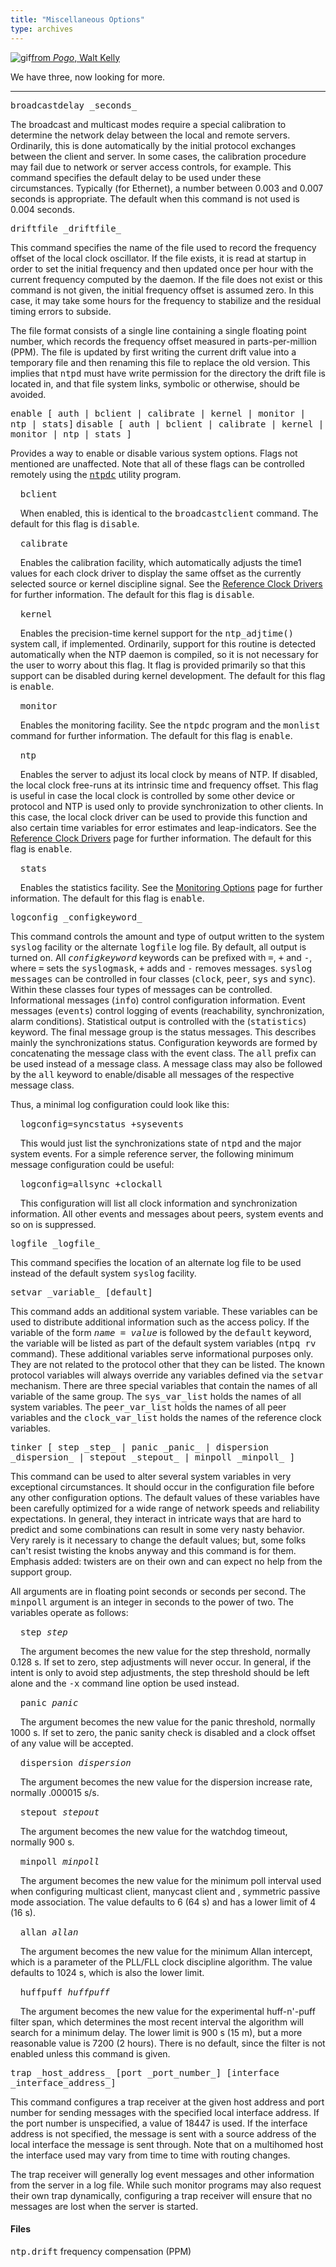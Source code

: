```yaml
---
title: "Miscellaneous Options"
type: archives
---
```


![gif](/archives/pic/boom3.gif)[from _Pogo_, Walt Kelly](http://www.eecis.udel.edu/~mills/pictures.html)

We have three, now looking for more.

* * *

<dt><tt>broadcastdelay _seconds_</tt></dt>

The broadcast and multicast modes require a special calibration to determine the network delay between the local and remote servers. Ordinarily, this is done automatically by the initial protocol exchanges between the client and server. In some cases, the calibration procedure may fail due to network or server access controls, for example. This command specifies the default delay to be used under these circumstances. Typically (for Ethernet), a number between 0.003 and 0.007 seconds is appropriate. The default when this command is not used is 0.004 seconds.

<dt><tt>driftfile _driftfile_</tt></dt>

This command specifies the name of the file used to record the frequency offset of the local clock oscillator. If the file exists, it is read at startup in order to set the initial frequency and then updated once per hour with the current frequency computed by the daemon. If the file does not exist or this command is not given, the initial frequency offset is assumed zero. In this case, it may take some hours for the frequency to stabilize and the residual timing errors to subside. 

The file format consists of a single line containing a single floating point number, which records the frequency offset measured in parts-per-million (PPM). The file is updated by first writing the current drift value into a temporary file and then renaming this file to replace the old version. This implies that <tt>ntpd</tt> must have write permission for the directory the drift file is located in, and that file system links, symbolic or otherwise, should be avoided.

<dt><tt>enable [ auth | bclient | calibrate | kernel | monitor | ntp | stats]</tt>  
<tt>disable [ auth | bclient | calibrate | kernel | monitor | ntp | stats ]</tt></dt>

Provides a way to enable or disable various system options. Flags not mentioned are unaffected. Note that all of these flags can be controlled remotely using the [<tt>ntpdc</tt>](/archives/4.1.2/ntpdc) utility program.

&nbsp;&nbsp;&nbsp;&nbsp;<tt>bclient</tt>

&nbsp;&nbsp;&nbsp;&nbsp;When enabled, this is identical to the <tt>broadcastclient</tt> command. The default for this flag is <tt>disable</tt>.

&nbsp;&nbsp;&nbsp;&nbsp;<tt>calibrate</tt>

&nbsp;&nbsp;&nbsp;&nbsp;Enables the calibration facility, which automatically adjusts the time1 values for each clock driver to display the same offset as the currently selected source or kernel discipline signal. See the [Reference Clock Drivers](/archives/4.1.2/refclock) for further information. The default for this flag is <tt>disable</tt>.

&nbsp;&nbsp;&nbsp;&nbsp;<tt>kernel</tt>

&nbsp;&nbsp;&nbsp;&nbsp;Enables the precision-time kernel support for the <tt>ntp_adjtime()</tt> system call, if implemented. Ordinarily, support for this routine is detected automatically when the NTP daemon is compiled, so it is not necessary for the user to worry about this flag. It flag is provided primarily so that this support can be disabled during kernel development. The default for this flag is <tt>enable</tt>.

&nbsp;&nbsp;&nbsp;&nbsp;<tt>monitor</tt>

&nbsp;&nbsp;&nbsp;&nbsp;Enables the monitoring facility. See the <tt>ntpdc</tt> program and the <tt>monlist</tt> command for further information. The default for this flag is <tt>enable</tt>.

&nbsp;&nbsp;&nbsp;&nbsp;<tt>ntp</tt>

&nbsp;&nbsp;&nbsp;&nbsp;Enables the server to adjust its local clock by means of NTP. If disabled, the local clock free-runs at its intrinsic time and frequency offset. This flag is useful in case the local clock is controlled by some other device or protocol and NTP is used only to provide synchronization to other clients. In this case, the local clock driver can be used to provide this function and also certain time variables for error estimates and leap-indicators. See the [Reference Clock Drivers](/archives/4.1.2/refclock) page for further information. The default for this flag is <tt>enable</tt>.

&nbsp;&nbsp;&nbsp;&nbsp;<tt>stats</tt>

&nbsp;&nbsp;&nbsp;&nbsp;Enables the statistics facility. See the [Monitoring Options](/archives/4.1.2/monopt) page for further information. The default for this flag is <tt>enable</tt>.

<dt><tt>logconfig _configkeyword_</tt></dt>

This command controls the amount and type of output written to the system <tt>syslog</tt> facility or the alternate <tt>logfile</tt> log file. By default, all output is turned on. All _<tt>configkeyword</tt>_ keywords can be prefixed with <tt>=</tt>, <tt>+</tt> and <tt>-</tt>, where <tt>=</tt> sets the <tt>syslogmask</tt>, <tt>+</tt> adds and <tt>-</tt> removes messages. <tt>syslog messages</tt> can be controlled in four classes (<tt>clock</tt>, <tt>peer</tt>, <tt>sys</tt> and <tt>sync</tt>). Within these classes four types of messages can be controlled. 
Informational messages (<tt>info</tt>) control configuration information. Event messages (<tt>events</tt>) control logging of events (reachability, synchronization, alarm conditions). Statistical output is controlled with the (<tt>statistics</tt>) keyword. The final message group is the status messages. This describes mainly the synchronizations status. Configuration keywords are formed by concatenating the message class with the event class. The <tt>all</tt> prefix can be used instead of a message class. A message class may also be followed by the <tt>all</tt> keyword to enable/disable all messages of the respective message class. 

Thus, a minimal log configuration could look like this:

&nbsp;&nbsp;&nbsp;&nbsp;<tt>logconfig=syncstatus +sysevents</tt>

&nbsp;&nbsp;&nbsp;&nbsp;This would just list the synchronizations state of <tt>ntpd</tt> and the major system events. For a simple reference server, the following minimum message configuration could be useful:

&nbsp;&nbsp;&nbsp;&nbsp;<tt>logconfig=allsync +clockall</tt>

&nbsp;&nbsp;&nbsp;&nbsp;This configuration will list all clock information and synchronization information. All other events and messages about peers, system events and so on is suppressed.

<dt><tt>logfile _logfile_</tt></dt>

This command specifies the location of an alternate log file to be used instead of the default system <tt>syslog</tt> facility. 

<dt><tt>setvar _variable_ [default]</tt></dt>

This command adds an additional system variable. These variables can be used to distribute additional information such as the access policy. If the variable of the form <tt>_name_ = _value_</tt> is followed by the <tt>default</tt> keyword, the variable will be listed as part of the default system variables (<tt>ntpq rv</tt> command). These additional variables serve informational purposes only. They are not related to the protocol other that they can be listed. The known protocol variables will always override any variables defined via the <tt>setvar</tt> mechanism. There are three special variables that contain the names of all variable of the same group. The <tt>sys_var_list</tt> holds the names of all system variables. The <tt>peer_var_list</tt> holds the names of all peer variables and the <tt>clock_var_list</tt> holds the names of the reference clock variables.

<dt><tt>tinker [ step _step_ | panic _panic_ | dispersion _dispersion_ | stepout _stepout_ | minpoll _minpoll_ ]</tt></dt>

This command can be used to alter several system variables in very exceptional circumstances. It should occur in the configuration file before any other configuration options. The default values of these variables have been carefully optimized for a wide range of network speeds and reliability expectations. In general, they interact in intricate ways that are hard to predict and some combinations can result in some very nasty behavior. Very rarely is it necessary to change the default values; but, some folks can't resist twisting the knobs anyway and this command is for them. Emphasis added: twisters are on their own and can expect no help from the support group. 

All arguments are in floating point seconds or seconds per second. The <tt>minpoll</tt> argument is an integer in seconds to the power of two. The variables operate as follows:

&nbsp;&nbsp;&nbsp;&nbsp;<tt>step _step_</tt>

&nbsp;&nbsp;&nbsp;&nbsp;The argument becomes the new value for the step threshold, normally 0.128 s. If set to zero, step adjustments will never occur. In general, if the intent is only to avoid step adjustments, the step threshold should be left alone and the <tt>-x</tt> command line option be used instead.

&nbsp;&nbsp;&nbsp;&nbsp;<tt>panic _panic_</tt>

&nbsp;&nbsp;&nbsp;&nbsp;The argument becomes the new value for the panic threshold, normally 1000 s. If set to zero, the panic sanity check is disabled and a clock offset of any value will be accepted.

&nbsp;&nbsp;&nbsp;&nbsp;<tt>dispersion _dispersion_</tt>

&nbsp;&nbsp;&nbsp;&nbsp;The argument becomes the new value for the dispersion increase rate, normally .000015 s/s.

&nbsp;&nbsp;&nbsp;&nbsp;<tt>stepout _stepout_</tt>

&nbsp;&nbsp;&nbsp;&nbsp;The argument becomes the new value for the watchdog timeout, normally 900 s.

&nbsp;&nbsp;&nbsp;&nbsp;<tt>minpoll _minpoll_</tt>

&nbsp;&nbsp;&nbsp;&nbsp;The argument becomes the new value for the minimum poll interval used when configuring multicast client, manycast client and , symmetric passive mode association. The value defaults to 6 (64 s) and has a lower limit of 4 (16 s).

&nbsp;&nbsp;&nbsp;&nbsp;<tt>allan _allan_</tt>

&nbsp;&nbsp;&nbsp;&nbsp;The argument becomes the new value for the minimum Allan intercept, which is a parameter of the PLL/FLL clock discipline algorithm. The value defaults to 1024 s, which is also the lower limit.

&nbsp;&nbsp;&nbsp;&nbsp;<tt>huffpuff _huffpuff_</tt>

&nbsp;&nbsp;&nbsp;&nbsp;The argument becomes the new value for the experimental huff-n'-puff filter span, which determines the most recent interval the algorithm will search for a minimum delay. The lower limit is 900 s (15 m), but a more reasonable value is 7200 (2 hours). There is no default, since the filter is not enabled unless this command is given.

<dt><tt>trap _host_address_ [port _port_number_] [interface _interface_address_]</tt></dt>

This command configures a trap receiver at the given host address and port number for sending messages with the specified local interface address. If the port number is unspecified, a value of 18447 is used. If the interface address is not specified, the message is sent with a source address of the local interface the message is sent through. Note that on a multihomed host the interface used may vary from time to time with routing changes.

The trap receiver will generally log event messages and other information from the server in a log file. While such monitor programs may also request their own trap dynamically, configuring a trap receiver will ensure that no messages are lost when the server is started.

#### Files

<tt>ntp.drift</tt> frequency compensation (PPM)